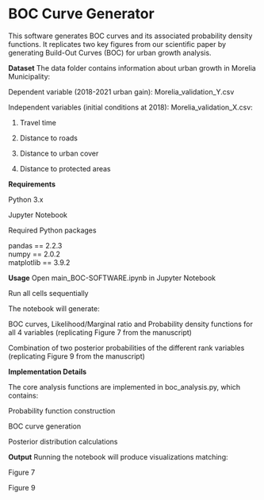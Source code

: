 # BOC Curve Generator

This software generates BOC curves and its associated probability density functions.
It replicates two key figures from our scientific paper by generating Build-Out Curves (BOC) for urban growth analysis.

**Dataset**
The data folder contains information about urban growth in Morelia Municipality:

Dependent variable (2018-2021 urban gain): Morelia_validation_Y.csv

Independent variables (initial conditions at 2018): Morelia_validation_X.csv:

1. Travel time

2. Distance to roads

3. Distance to urban cover

4. Distance to protected areas

**Requirements**

Python 3.x

Jupyter Notebook

Required Python packages

pandas == 2.2.3  
numpy == 2.0.2  
matplotlib == 3.9.2  


**Usage**
Open main_BOC-SOFTWARE.ipynb in Jupyter Notebook

Run all cells sequentially

The notebook will generate:

BOC curves, Likelihood/Marginal ratio and Probability density functions for all 4 variables (replicating Figure 7 from the manuscript)

Combination of two posterior probabilities of the different rank variables (replicating Figure 9 from the manuscript)

**Implementation Details**

The core analysis functions are implemented in boc_analysis.py, which contains:

Probability function construction

BOC curve generation

Posterior distribution calculations

**Output**
Running the notebook will produce visualizations matching:

Figure 7 

Figure 9 

